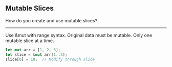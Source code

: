 ## Mutable Slices

How do you create and use mutable slices?

---

Use &mut with range syntax. Original data must be mutable. Only one mutable slice at a time.

```rust
let mut arr = [1, 2, 3];
let slice = &mut arr[1..3];
slice[0] = 10;  // Modify through slice
```


